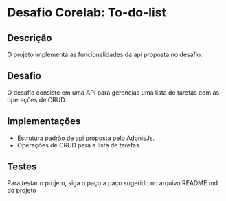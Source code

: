 # Desafio Corelab: To-do-list

## Descrição
O projeto implementa as funcionalidades da api proposta no desafio.

## Desafio
O desafio consiste em uma API para gerencias uma lista de tarefas com as operações de CRUD.

## Implementações
- Estrutura padrão de api proposta pelo AdonisJs.
- Operações de CRUD para a lista de tarefas.

## Testes
Para testar o projeto, siga o paço a paço sugerido no arquivo README.md do projeto